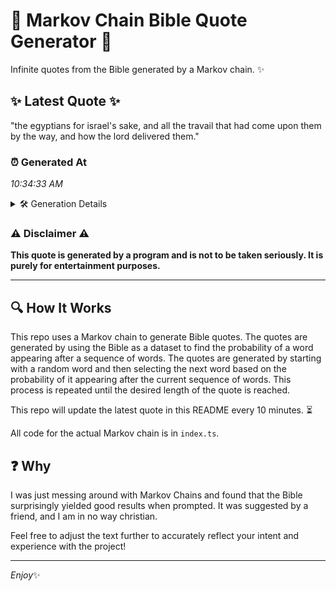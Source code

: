 # 📖 Markov Chain Bible Quote Generator 📖

Infinite quotes from the Bible generated by a Markov chain. ✨

## ✨ Latest Quote ✨
"the egyptians for israel's sake, and all the travail that had come upon them by the way, and how the lord delivered them."

### ⏰ Generated At
*10:34:33 AM*

<details>
    <summary>🛠️ Generation Details</summary>
    <p>
        <strong>🌱 Seed:</strong> the<br>
        <strong>🔄 Iterations:</strong> 22<br>
        <strong>📜 Context History:</strong><br>[ the ]: egyptians<br>[ the, egyptians ]: for<br>[ the, egyptians, for ]: israel's<br>[ the, egyptians, for, israel's ]: sake,<br>[ the, egyptians, for, israel's, sake, ]: and<br>[ the, egyptians, for, israel's, sake,, and ]: all<br>[ egyptians, for, israel's, sake,, and, all ]: the<br>[ for, israel's, sake,, and, all, the ]: travail<br>[ israel's, sake,, and, all, the, travail ]: that<br>[ sake,, and, all, the, travail, that ]: had<br>[ and, all, the, travail, that, had ]: come<br>[ all, the, travail, that, had, come ]: upon<br>[ the, travail, that, had, come, upon ]: them<br>[ travail, that, had, come, upon, them ]: by<br>[ that, had, come, upon, them, by ]: the<br>[ had, come, upon, them, by, the ]: way,<br>[ come, upon, them, by, the, way, ]: and<br>[ upon, them, by, the, way,, and ]: how<br>[ them, by, the, way,, and, how ]: the<br>[ by, the, way,, and, how, the ]: lord<br>[ the, way,, and, how, the, lord ]: delivered<br>[ way,, and, how, the, lord, delivered ]: them.<br>
    </p>
</details>

### ⚠️ Disclaimer ⚠️
**This quote is generated by a program and is not to be taken seriously. It is purely for entertainment purposes.**

---

## 🔍 How It Works

This repo uses a Markov chain to generate Bible quotes. The quotes are generated by using the Bible as a dataset to find the probability of a word appearing after a sequence of words. The quotes are generated by starting with a random word and then selecting the next word based on the probability of it appearing after the current sequence of words. This process is repeated until the desired length of the quote is reached.

This repo will update the latest quote in this README every 10 minutes. ⏳

All code for the actual Markov chain is in `index.ts`.

## ❓ Why

I was just messing around with Markov Chains and found that the Bible surprisingly yielded good results when prompted. 
It was suggested by a friend, and I am in no way christian.

Feel free to adjust the text further to accurately reflect your intent and experience with the project!

---

*Enjoy*✨
